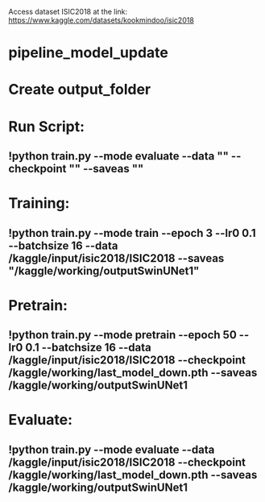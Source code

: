 Access dataset ISIC2018 at the link:
https://www.kaggle.com/datasets/kookmindoo/isic2018
# pipeline_model_update
# Create output_folder
# Run Script:
## !python train.py --mode evaluate --data "" --checkpoint "" --saveas "" 
# Training:
## !python train.py --mode train --epoch 3 --lr0 0.1 --batchsize 16 --data /kaggle/input/isic2018/ISIC2018 --saveas "/kaggle/working/outputSwinUNet1" 
# Pretrain:
## !python train.py --mode pretrain --epoch 50 --lr0 0.1 --batchsize 16 --data /kaggle/input/isic2018/ISIC2018 --checkpoint /kaggle/working/last_model_down.pth --saveas /kaggle/working/outputSwinUNet1
# Evaluate:
## !python train.py --mode evaluate --data /kaggle/input/isic2018/ISIC2018 --checkpoint /kaggle/working/last_model_down.pth --saveas /kaggle/working/outputSwinUNet1
